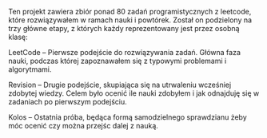 Ten projekt zawiera zbiór ponad 80 zadań programistycznych z leetcode, które rozwiązywałem w ramach nauki i powtórek. Został on podzielony na trzy główne etapy, z których każdy reprezentowany jest przez osobną klasę:

LeetCode – Pierwsze podejście do rozwiązywania zadań. Główna faza nauki, podczas której zapoznawałem się z typowymi problemami i algorytmami.

Revision – Drugie podejście, skupiająca się na utrwaleniu wcześniej zdobytej wiedzy. Celem było ocenić ile nauki zdobyłem i jak odnajduję się w zadaniach po pierwszym podejściu.

Kolos – Ostatnia próba, będąca formą samodzielnego sprawdzianu żeby móc ocenić czy można przejśc dalej z nauką.
